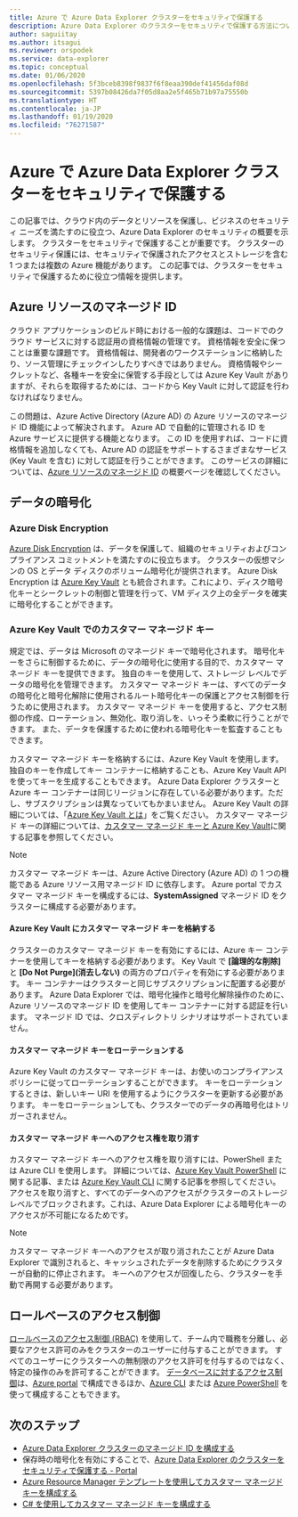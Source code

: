 ```yaml
---
title: Azure で Azure Data Explorer クラスターをセキュリティで保護する
description: Azure Data Explorer のクラスターをセキュリティで保護する方法について説明します。
author: saguiitay
ms.author: itsagui
ms.reviewer: orspodek
ms.service: data-explorer
ms.topic: conceptual
ms.date: 01/06/2020
ms.openlocfilehash: 5f3bceb8398f9837f6f8eaa390def41456daf08d
ms.sourcegitcommit: 5397b08426da7f05d8aa2e5f465b71b97a75550b
ms.translationtype: HT
ms.contentlocale: ja-JP
ms.lasthandoff: 01/19/2020
ms.locfileid: "76271587"
---
```

# <a name="secure-azure-data-explorer-clusters-in-azure"></a>Azure で Azure Data Explorer クラスターをセキュリティで保護する

この記事では、クラウド内のデータとリソースを保護し、ビジネスのセキュリティ ニーズを満たすのに役立つ、Azure Data Explorer のセキュリティの概要を示します。 クラスターをセキュリティで保護することが重要です。 クラスターのセキュリティ保護には、セキュリティで保護されたアクセスとストレージを含む 1 つまたは複数の Azure 機能があります。 この記事では、クラスターをセキュリティで保護するために役立つ情報を提供します。

## <a name="managed-identities-for-azure-resources"></a>Azure リソースのマネージド ID

クラウド アプリケーションのビルド時における一般的な課題は、コードでのクラウド サービスに対する認証用の資格情報の管理です。 資格情報を安全に保つことは重要な課題です。 資格情報は、開発者のワークステーションに格納したり、ソース管理にチェックインしたりすべきではありません。 資格情報やシークレットなど、各種キーを安全に保管する手段としては Azure Key Vault がありますが、それらを取得するためには、コードから Key Vault に対して認証を行わなければなりません。

この問題は、Azure Active Directory (Azure AD) の Azure リソースのマネージド ID 機能によって解決されます。 Azure AD で自動的に管理される ID を Azure サービスに提供する機能となります。 この ID を使用すれば、コードに資格情報を追加しなくても、Azure AD の認証をサポートするさまざまなサービス (Key Vault を含む) に対して認証を行うことができます。 このサービスの詳細については、[Azure リソースのマネージド ID](/azure/active-directory/managed-identities-azure-resources/overview) の概要ページを確認してください。

## <a name="data-encryption"></a>データの暗号化

### <a name="azure-disk-encryption"></a>Azure Disk Encryption

[Azure Disk Encryption](/azure/security/azure-security-disk-encryption-overview) は、データを保護して、組織のセキュリティおよびコンプライアンス コミットメントを満たすのに役立ちます。 クラスターの仮想マシンの OS とデータ ディスクのボリューム暗号化が提供されます。 Azure Disk Encryption は [Azure Key Vault](/azure/key-vault/) とも統合されます。これにより、ディスク暗号化キーとシークレットの制御と管理を行って、VM ディスク上の全データを確実に暗号化することができます。 

### <a name="customer-managed-keys-with-azure-key-vault"></a>Azure Key Vault でのカスタマー マネージド キー

規定では、データは Microsoft のマネージド キーで暗号化されます。 暗号化キーをさらに制御するために、データの暗号化に使用する目的で、カスタマー マネージド キーを提供できます。 独自のキーを使用して、ストレージ レベルでデータの暗号化を管理できます。 カスタマー マネージド キーは、すべてのデータの暗号化と暗号化解除に使用されるルート暗号化キーの保護とアクセス制御を行うために使用されます。 カスタマー マネージド キーを使用すると、アクセス制御の作成、ローテーション、無効化、取り消しを、いっそう柔軟に行うことができます。 また、データを保護するために使われる暗号化キーを監査することもできます。

カスタマー マネージド キーを格納するには、Azure Key Vault を使用します。 独自のキーを作成してキー コンテナーに格納することも、Azure Key Vault API を使ってキーを生成することもできます。 Azure Data Explorer クラスターと Azure キー コンテナーは同じリージョンに存在している必要があります。ただし、サブスクリプションは異なっていてもかまいません。 Azure Key Vault の詳細については、「[Azure Key Vault とは](/azure/key-vault/key-vault-overview)」をご覧ください。 カスタマー マネージド キーの詳細については、[カスタマー マネージド キーと Azure Key Vault](/azure/storage/common/storage-service-encryption)に関する記事を参照してください。

> [!Note]
> カスタマー マネージド キーは、Azure Active Directory (Azure AD) の 1 つの機能である Azure リソース用マネージド ID に依存します。 Azure portal でカスタマー マネージド キーを構成するには、**SystemAssigned** マネージド ID をクラスターに構成する必要があります。

#### <a name="store-customer-managed-keys-in-azure-key-vault"></a>Azure Key Vault にカスタマー マネージド キーを格納する

クラスターのカスタマー マネージド キーを有効にするには、Azure キー コンテナーを使用してキーを格納する必要があります。 Key Vault で **[論理的な削除]** と **[Do Not Purge]\(消去しない\)** の両方のプロパティを有効にする必要があります。 キー コンテナーはクラスターと同じサブスクリプションに配置する必要があります。 Azure Data Explorer では、暗号化操作と暗号化解除操作のために、Azure リソースのマネージド ID を使用してキー コンテナーに対する認証を行います。 マネージド ID では、クロスディレクトリ シナリオはサポートされていません。

#### <a name="rotate-customer-managed-keys"></a>カスタマー マネージド キーをローテーションする

Azure Key Vault のカスタマー マネージド キーは、お使いのコンプライアンス ポリシーに従ってローテーションすることができます。 キーをローテーションするときは、新しいキー URI を使用するようにクラスターを更新する必要があります。 キーをローテーションしても、クラスターでのデータの再暗号化はトリガーされません。 

#### <a name="revoke-access-to-customer-managed-keys"></a>カスタマー マネージド キーへのアクセス権を取り消す

カスタマー マネージド キーへのアクセス権を取り消すには、PowerShell または Azure CLI を使用します。 詳細については、[Azure Key Vault PowerShell](/powershell/module/az.keyvault/) に関する記事、または [Azure Key Vault CLI](/cli/azure/keyvault) に関する記事を参照してください。 アクセスを取り消すと、すべてのデータへのアクセスがクラスターのストレージ レベルでブロックされます。これは、Azure Data Explorer による暗号化キーのアクセスが不可能になるためです。

> [!Note]
> カスタマー マネージド キーへのアクセスが取り消されたことが Azure Data Explorer で識別されると、キャッシュされたデータを削除するためにクラスターが自動的に停止されます。 キーへのアクセスが回復したら、クラスターを手動で再開する必要があります。

## <a name="role-based-access-control"></a>ロールベースのアクセス制御

[ロールベースのアクセス制御 (RBAC)](/azure/role-based-access-control/overview) を使用して、チーム内で職務を分離し、必要なアクセス許可のみをクラスターのユーザーに付与することができます。 すべてのユーザーにクラスターへの無制限のアクセス許可を付与するのではなく、特定の操作のみを許可することができます。 [データベースに対するアクセス制御](/azure/data-explorer/manage-database-permissions)は、[Azure portal](/azure/role-based-access-control/role-assignments-portal) で構成できるほか、[Azure CLI](/azure/role-based-access-control/role-assignments-cli) または [Azure PowerShell](/azure/role-based-access-control/role-assignments-powershell) を使って構成することもできます。

## <a name="next-steps"></a>次のステップ

* [Azure Data Explorer クラスターのマネージド ID を構成する](managed-identities.md)
* 保存時の暗号化を有効にすることで、[Azure Data Explorer のクラスターをセキュリティで保護する - Portal](manage-cluster-security.md)
* [Azure Resource Manager テンプレートを使用してカスタマー マネージド キーを構成する](customer-managed-keys-resource-manager.md)
* [C# を使用してカスタマー マネージド キーを構成する](customer-managed-keys-csharp.md)

